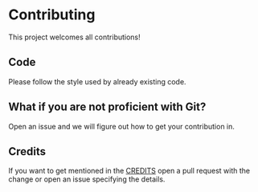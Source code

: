 # Contributing

This project welcomes all contributions!

## Code

Please follow the style used by already existing code.

## What if you are not proficient with Git?

Open an issue and we will figure out how to get your contribution in.

## Credits

If you want to get mentioned in the [CREDITS](https://github.com/frncsdrk/lenscast/blob/main/CREDITS) open a pull request
with the change or open an issue specifying the details.
